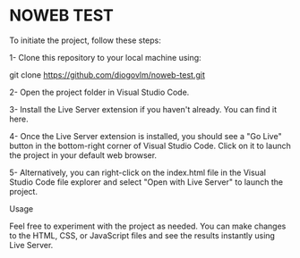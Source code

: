 
# NOWEB TEST

To initiate the project, follow these steps:

1- Clone this repository to your local machine using:

git clone https://github.com/diogovlm/noweb-test.git

2- Open the project folder in Visual Studio Code.

3- Install the Live Server extension if you haven't already. You can find it here.

4- Once the Live Server extension is installed, you should see a "Go Live" button in the bottom-right corner of Visual Studio Code. Click on it to launch the project in your default web browser.

5- Alternatively, you can right-click on the index.html file in the Visual Studio Code file explorer and select "Open with Live Server" to launch the project.


Usage

Feel free to experiment with the project as needed. You can make changes to the HTML, CSS, or JavaScript files and see the results instantly using Live Server.
